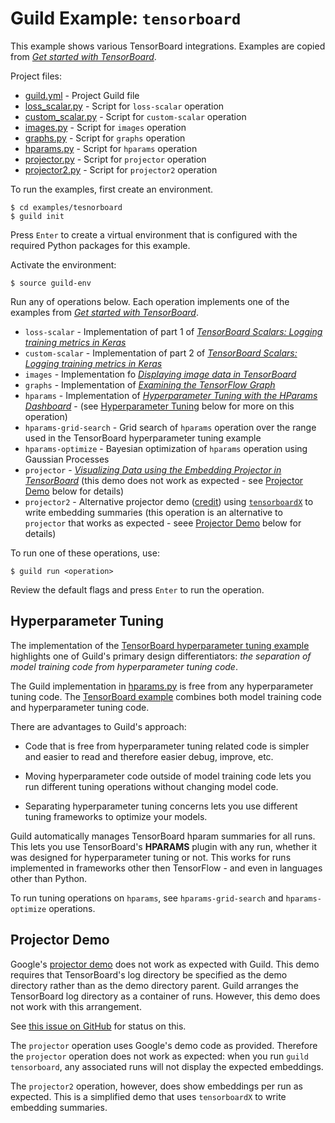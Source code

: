 # Guild Example: `tensorboard`

This example shows various TensorBoard integrations. Examples are
copied from [*Get started with
TensorBoard*](https://www.tensorflow.org/tensorboard/get_started).

Project files:

- [guild.yml](guild.yml) - Project Guild file
- [loss_scalar.py](loss_scalar.py) - Script for `loss-scalar` operation
- [custom_scalar.py](custom_scalar.py) - Script for `custom-scalar` operation
- [images.py](images.py) - Script for `images` operation
- [graphs.py](graphs.py) - Script for `graphs` operation
- [hparams.py](hparams.py) - Script for `hparams` operation
- [projector.py](projector.py) - Script for `projector` operation
- [projector2.py](projector2.py) - Script for `projector2` operation

To run the examples, first create an environment.

    $ cd examples/tesnorboard
    $ guild init

Press `Enter` to create a virtual environment that is configured with
the required Python packages for this example.

Activate the environment:

    $ source guild-env

Run any of operations below. Each operation implements one of the
examples from [*Get started with
TensorBoard*](https://www.tensorflow.org/tensorboard/get_started).

- `loss-scalar` - Implementation of part 1 of [*TensorBoard Scalars:
  Logging training metrics in
  Keras*](https://www.tensorflow.org/tensorboard/scalars_and_keras)
- `custom-scalar` - Implementation of part 2 of [*TensorBoard Scalars:
  Logging training metrics in
  Keras*](https://www.tensorflow.org/tensorboard/scalars_and_keras)
- `images` - Implementation fo [*Displaying image data in
  TensorBoard*](https://www.tensorflow.org/tensorboard/image_summaries)
- `graphs` - Implementation of [*Examining the TensorFlow
  Graph*](https://www.tensorflow.org/tensorboard/graphs)
- `hparams` - Implementation of [*Hyperparameter Tuning with the
  HParams
  Dashboard*](https://www.tensorflow.org/tensorboard/hyperparameter_tuning_with_hparams) -
  (see [Hyperparameter Tuning](#hyperparameter-tuning) below for more
  on this operation)
- `hparams-grid-search` - Grid search of `hparams` operation over the
  range used in the TensorBoard hyperparameter tuning example
- `hparams-optimize` - Bayesian optimization of `hparams` operation
  using Gaussian Processes
- `projector` - [*Visualizing Data using the Embedding Projector in
  TensorBoard*](https://www.tensorflow.org/tensorboard/tensorboard_projector_plugin)
  (this demo does not work as expected - see [Projector
  Demo](#projector-demo) below for details)
- `projector2` - Alternative projector demo
  ([credit](https://stackoverflow.com/a/41177133/5854947)) using
  [`tensorboardX`](https://github.com/lanpa/tensorboardX) to write
  embedding summaries (this operation is an alternative to `projector`
  that works as expected - seee [Projector Demo](#projector-demo)
  below for details)

To run one of these operations, use:

    $ guild run <operation>

Review the default flags and press `Enter` to run the operation.

## Hyperparameter Tuning

The implementation of the [TensorBoard hyperparameter tuning
example](https://www.tensorflow.org/tensorboard/hyperparameter_tuning_with_hparams)
highlights one of Guild's primary design differentiators: *the
separation of model training code from hyperparameter tuning code*.

The Guild implementation in [hparams.py](hparams.py) is free from any
hyperparameter tuning code. The [TensorBoard
example](https://github.com/tensorflow/tensorboard/blob/master/docs/hyperparameter_tuning_with_hparams.ipynb)
combines both model training code and hyperparameter tuning code.

There are advantages to Guild's approach:

- Code that is free from hyperparameter tuning related code is simpler
  and easier to read and therefore easier debug, improve, etc.

- Moving hyperparameter code outside of model training code lets you
  run different tuning operations without changing model code.

- Separating hyperparameter tuning concerns lets you use different
  tuning frameworks to optimize your models.

Guild automatically manages TensorBoard hparam summaries for all
runs. This lets you use TensorBoard's **HPARAMS** plugin with any run,
whether it was designed for hyperparameter tuning or not. This works
for runs implemented in frameworks other then TensorFlow - and even in
languages other than Python.

To run tuning operations on `hparams`, see `hparams-grid-search` and
`hparams-optimize` operations.

## Projector Demo

Google's [projector
demo](https://www.tensorflow.org/tensorboard/tensorboard_projector_plugin)
does not work as expected with Guild. This demo requires that
TensorBoard's log directory be specified as the demo directory rather
than as the demo directory parent. Guild arranges the TensorBoard log
directory as a container of runs. However, this demo does not work
with this arrangement.

See [this issue on
GitHub](https://github.com/tensorflow/tensorboard/issues/3629) for
status on this.

The `projector` operation uses Google's demo code as
provided. Therefore the `projector` operation does not work as
expected: when you run `guild tensorboard`, any associated runs will
not display the expected embeddings.

The `projector2` operation, however, does show embeddings per run as
expected. This is a simplified demo that uses `tensorboardX` to write
embedding summaries.
